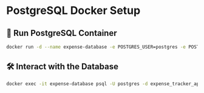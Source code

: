 # PostgreSQL Docker Setup

## 🚀 Run PostgreSQL Container

```bash
docker run -d --name expense-database -e POSTGRES_USER=postgres -e POSTGRES_PASSWORD=postgres -e POSTGRES_DB=expense_tracker_app -p 5432:5432 -v pgdata:/var/lib/postgresql/data postgres
```

## 🛠 Interact with the Database

```bash
docker exec -it expense-database psql -U postgres -d expense_tracker_app
